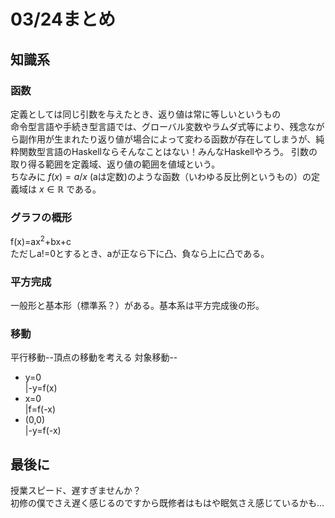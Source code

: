 # 03/24まとめ
## 知識系
### 函数
定義としては同じ引数を与えたとき、返り値は常に等しいというもの  
命令型言語や手続き型言語では、グローバル変数やラムダ式等により、残念ながら副作用が生まれたり返り値が場合によって変わる函数が存在してしまうが、純粋関数型言語のHaskellならそんなことはない！みんなHaskellやろう。
引数の取り得る範囲を定義域、返り値の範囲を値域という。  
ちなみに $f(x)=a/x$ (aは定数)のような函数（いわゆる反比例というもの）の定義域は $x\in \mathbb{R}$ である。
### グラフの概形
f(x)=ax<sup>2</sup>+bx+c  
ただしa!=0とするとき、aが正なら下に凸、負なら上に凸である。
### 平方完成
一般形と基本形（標準系？）がある。基本系は平方完成後の形。
### 移動
平行移動--頂点の移動を考える
対象移動--  
+ y=0  
    |-y=f(x)  
+ x=0  
    |f=f(-x)  
+ (0,0)  
    |-y=f(-x)
## 最後に
授業スピード、遅すぎませんか？  
初修の僕でさえ遅く感じるのですから既修者はもはや眠気さえ感じているかも...
